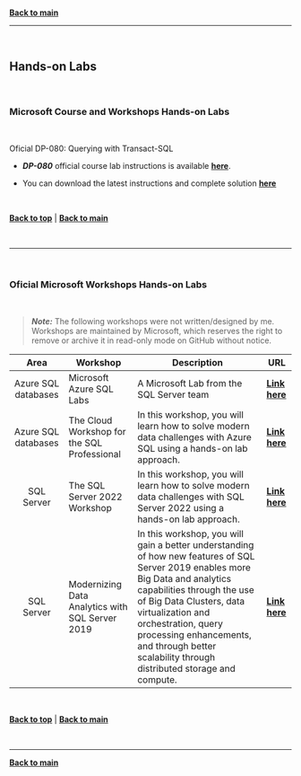 <br/>

[**Back to main**](./README.md)

---

<br/>

<a id="hands-on-labs" />

## Hands-on Labs

<br/>

### Microsoft Course and Workshops Hands-on Labs

<br/>

Oficial DP-080: Querying with Transact-SQL

* ***DP-080*** official course lab instructions is available [**here**](https://microsoftlearning.github.io/dp-080-Transact-SQL/). 

* You can download the latest instructions and complete solution [**here**](https://github.com/MicrosoftLearning/dp-080-Transact-SQL)

<br/>

[**Back to top**](#top) | [**Back to main**](README.md)

<br/>

<!--

---

<br/>

<a id="softwarelist" />

### Software List for Hands-on Labs

<br/>

Required software to run the course and workshop hands-on labs available [**here**](./Lab-Setup.md)

<br/>

[**Back to top**](#top) | [**Back to main**](README.md)

<br/>

-->
---

<br/>

### Oficial Microsoft Workshops Hands-on Labs

<br/>

> ***Note:*** The following workshops were not written/designed by me. Workshops are maintained by Microsoft, which reserves the right to remove or archive it in read-only mode on GitHub without notice.


| Area  | Workshop  | Description | URL | 
| :---: | --- | --- | --- | 
| Azure SQL databases | Microsoft Azure SQL Labs | A Microsoft Lab from the SQL Server team | [**Link here**](https://github.com/microsoft/sqlworkshops-azuresqllabs)  |
| Azure SQL databases | The Cloud Workshop for the SQL Professional | In this workshop, you will learn how to solve modern data challenges with Azure SQL using a hands-on lab approach. | [**Link here**](https://github.com/microsoft/cloudsqlworkshop)  |
| SQL Server | The SQL Server 2022 Workshop | In this workshop, you will learn how to solve modern data challenges with SQL Server 2022 using a hands-on lab approach. | [**Link here**](https://github.com/microsoft/sqlworkshops-sql2022workshop)  |
| SQL Server | Modernizing Data Analytics with SQL Server 2019 | In this workshop, you will gain a better understanding of how new features of SQL Server 2019 enables more Big Data and analytics capabilities through the use of Big Data Clusters, data virtualization and orchestration, query processing enhancements, and through better scalability through distributed storage and compute. | [**Link here**](https://github.com/Microsoft/MCW-Modernizing-Data-Analytics-with-SQL-Server-2019)  |



<br/>

[**Back to top**](#top) | [**Back to main**](README.md)

<br/>


---

[**Back to main**](./README.md)
